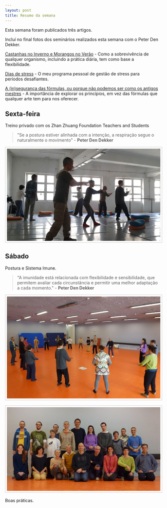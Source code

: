 ```yaml
---
layout: post
title: Resumo da semana 
---
```

Esta semana foram publicados três artigos. 

Incluí no final fotos dos seminários realizados esta semana com o Peter Den Dekker.

[Castanhas no Inverno e Morangos no Verão](http://lourencoazevedo.com/2015/04/21/adaptacao.html) - Como a sobrevivência de qualquer organismo, incluindo a prática diária, tem como base a flexibilidade. 

[Dias de stress](http://lourencoazevedo.com/2015/04/23/stress.html) - O meu programa pessoal de gestão de stress para períodos desafiantes. 

[A (in)segurança das fórmulas, ou porque não podemos ser como os antigos mestres](http://lourencoazevedo.com/2015/04/25/principios.html) - A importância de explorar os princípios, em vez das fórmulas que qualquer arte tem para nos oferecer. 

## Sexta-feira

Treino privado com os Zhan Zhuang Foundation Teachers and Students

>"Se a postura estiver alinhada com a intenção, a respiração segue o naturalmente o movimento" - **Peter Den Dekker**

<p align="center"><img src="/pimagens/2015-04-26-3.jpg" style="border: 1px solid #ccc; padding: 5px; width: 800px"></p>

## Sábado 

Postura e Sistema Imune. 

>"A imunidade está relacionada com flexibilidade e sensibilidade, que permitem avaliar cada circunstância e permitir uma melhor adaptação a cada momento." - **Peter Den Dekker** 

<p align="center"><img src="/pimagens/2015-04-26-2.jpg" style="border: 1px solid #ccc; padding: 5px; width: 800px"></p>

<p align="center"><img src="/pimagens/2015-04-26-1.jpg" style="border: 1px solid #ccc; padding: 5px; width: 800px"></p>

Boas práticas.